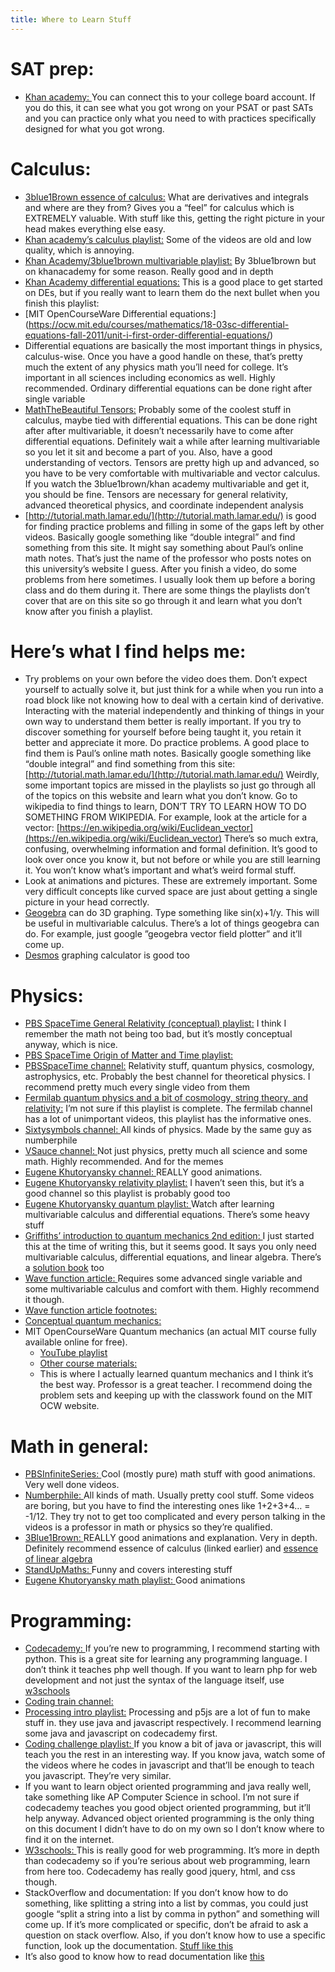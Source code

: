 ```yaml
---
title: Where to Learn Stuff
---
```

# SAT prep:
* [Khan academy: ](https://www.khanacademy.org/sat)
You can connect this to your college board account. If you do this, it can see what you got wrong on your PSAT or past SATs and you can practice only what you need to with practices specifically designed for what you got wrong.

# Calculus:
* [3blue1Brown essence of calculus:](https://www.youtube.com/playlist?list=PLZHQObOWTQDMsr9K-rj53DwVRMYO3t5Yr)
What are derivatives and integrals and where are they from? Gives you a “feel” for calculus which is EXTREMELY valuable. With stuff like this, getting the right picture in your head makes everything else easy.
* [Khan academy’s calculus playlist:](https://www.youtube.com/watch?v=EKvHQc3QEow&list=PL19E79A0638C8D449)
		Some of the videos are old and low quality, which is annoying.
* [Khan Academy/3blue1brown multivariable playlist:](https://www.youtube.com/watch?v=TrcCbdWwCBc&list=PLSQl0a2vh4HC5feHa6Rc5c0wbRTx56nF7)
By 3blue1brown but on khanacademy for some reason. Really good and in depth
* [Khan Academy differential equations:](https://www.youtube.com/watch?v=-_POEWfygmU&list=PL96AE8D9C68FEB902)
   This is a good place to get started on DEs, but if you really want to learn them do the next bullet when you finish this playlist:
* [MIT OpenCourseWare Differential equations:] (https://ocw.mit.edu/courses/mathematics/18-03sc-differential-equations-fall-2011/unit-i-first-order-differential-equations/)
* Differential equations are basically the most important things in physics, calculus-wise. Once you have a good handle on these, that’s pretty much the extent of any physics math you’ll need for college. It’s important in all sciences including economics as well. Highly recommended. Ordinary differential equations can be done right after single variable
* [MathTheBeautiful Tensors:](https://www.youtube.com/watch?v=e0eJXttPRZI&list=PLlXfTHzgMRULkodlIEqfgTS-H1AY_bNtq)
Probably some of the coolest stuff in calculus, maybe tied with differential equations. This can be done right after after multivariable, it doesn’t necessarily have to come after differential equations. Definitely wait a while after learning multivariable so you let it sit and become a part of you. Also, have a good understanding of vectors. Tensors are pretty high up and advanced, so you have to be very comfortable with multivariable and vector calculus. If you watch the 3blue1brown/khan academy multivariable and get it, you should be fine. Tensors are necessary for general relativity, advanced theoretical physics, and coordinate independent analysis
* [http://tutorial.math.lamar.edu/](http://tutorial.math.lamar.edu/) is good for finding practice problems and filling in some of the gaps left by other videos. Basically google something like “double integral” and find something from this site. It might say something about Paul’s online math notes. That’s just the name of the professor who posts notes on this university’s website I guess. After you finish a video, do some problems from here sometimes. I usually look them up before a boring class and do them during it. There are some things the playlists don’t cover that are on this site so go through it and learn what you don’t know after you finish a playlist.

# Here’s what I find helps me:
* Try problems on your own before the video does them. Don’t expect yourself to actually solve it, but just think for a while when you run into a road block like not knowing how to deal with a certain kind of derivative. Interacting with the material independently and thinking of things in your own way to understand them better is really important. If you try to discover something for yourself before being taught it, you retain it better and appreciate it more.
Do practice problems. A good place to find them is Paul’s online math notes. Basically google something like “double integral” and find something from this site: [http://tutorial.math.lamar.edu/](http://tutorial.math.lamar.edu/) Weirdly, some important topics are missed in the playlists so just go through all of the topics on this website and learn what you don’t know.
Go to wikipedia to find things to learn, DON’T TRY TO LEARN HOW TO DO SOMETHING FROM WIKIPEDIA. For example, look at the article for a vector: [https://en.wikipedia.org/wiki/Euclidean_vector](https://en.wikipedia.org/wiki/Euclidean_vector) There’s so much extra, confusing, overwhelming information and formal definition. It’s good to look over once you know it, but not before or while you are still learning it. You won’t know what’s important and what’s weird formal stuff.
* Look at animations and pictures. These are extremely important. Some very difficult concepts like curved space are just about getting a single picture in your head correctly.
* [Geogebra](https://www.geogebra.org/3d) can do 3D graphing. Type something like sin(x)+1/y. This will be useful in multivariable calculus. There’s a lot of things geogebra can do. For example, just google ”geogebra vector field plotter” and it’ll come up.
* [Desmos](https://www.desmos.com/calculator) graphing calculator is good too

# Physics:
* [PBS SpaceTime General Relativity (conceptual) playlist:](https://www.youtube.com/watch?v=YycAzdtUIko&list=PLsPUh22kYmNAmjsHke4pd8S9z6m_hVRur) I think I remember the math not being too bad, but it’s mostly conceptual anyway, which is nice.
* [PBS SpaceTime Origin of Matter and Time playlist:](https://www.youtube.com/playlist?list=PLsPUh22kYmNCLrXgf8e6nC_xEzxdx4nmY)
* [PBSSpaceTime channel:](https://www.youtube.com/channel/UC7_gcs09iThXybpVgjHZ_7g/videos)  Relativity stuff, quantum physics, cosmology, astrophysics, etc. Probably the best channel for theoretical physics. I recommend pretty much every single video from them
* [Fermilab quantum physics and a bit of cosmology, string theory, and relativity:](https://www.youtube.com/watch?v=oPNrcKeqbBM&list=PLSjv6Eq-pc3057ILZ16fTBQ8wmMVACOd4) I’m not sure if this playlist is complete. The fermilab channel has a lot of unimportant videos, this playlist has the informative ones.
* [Sixtysymbols channel: ](https://www.youtube.com/channel/UCvBqzzvUBLCs8Y7Axb-jZew) All kinds of physics. Made by the same guy as numberphile
* [VSauce channel: ](https://www.youtube.com/user/Vsauce/videos)
Not just physics, pretty much all science and some math. Highly recommended. And for the memes
* [Eugene Khutoryansky channel: ](https://www.youtube.com/user/EugeneKhutoryansky/featured)
		REALLY good animations.
* [Eugene Khutoryansky relativity playlist:](https://www.youtube.com/playlist?list=PLkyBCj4JhHt_pz8HUG7rbMeKFsStae10k)
		I haven’t seen this, but it’s a good channel so this playlist is probably good too
* [Eugene Khutoryansky quantum playlist: ](https://www.youtube.com/playlist?list=PLkyBCj4JhHt-elH-mR1d1NfTZ-W0_DCRl)
Watch after learning multivariable calculus and differential equations. There’s some heavy stuff
* [Griffiths’ introduction to quantum mechanics 2nd edition: ](https://www.academia.edu/6157183/Introduction_to_Quantum_mechanics_2nd_Edition_David_J._Griffiths) I just started this at the time of writing this, but it seems good. It says you only need multivariable calculus, differential equations, and linear algebra. There’s a [solution book](https://www.slideshare.net/ZhengZhao3/2ed-qm-solutionsgriffiths-dj-introduction-to-quantum-mechanics-2ed) too
* [Wave function article: ](http://www.felderbooks.com/papers/psi.html)
Requires some advanced single variable and some multivariable calculus and comfort with them. Highly recommend it though.
* [Wave function article footnotes: ](http://www.felderbooks.com/papers/psinotes.html#EXPECTATION)
* [Conceptual quantum mechanics: ](https://www.youtube.com/watch?v=b_ddt6J1Bio&list=PLg-OiIIbfPj1ZYpBuheqR0RFLusldquqf)
* MIT OpenCourseWare Quantum mechanics (an actual MIT course fully available online for free).
	* [YouTube playlist](https://www.youtube.com/playlist?list=PLUl4u3cNGP61-9PEhRognw5vryrSEVLPr)
	* [Other course materials: ](https://ocw.mit.edu/courses/physics/8-04-quantum-physics-i-spring-2016/)
	* This is where I actually learned quantum mechanics and I think it’s the best way. Professor is a great teacher. I recommend doing the problem sets and keeping up with the classwork found on the MIT OCW website.

# Math in general:
* [PBSInfiniteSeries: ](https://www.youtube.com/channel/UCs4aHmggTfFrpkPcWSaBN9g)
		Cool (mostly pure) math stuff with good animations. Very well done videos.
* [Numberphile: ](https://www.youtube.com/user/numberphile)
All kinds of math. Usually pretty cool stuff. Some videos are boring, but you have to find the interesting ones like 1+2+3+4… = -1/12. They try not to get too complicated and every person talking in the videos is a professor in math or physics so they’re qualified.
* [3Blue1Brown: ](https://www.youtube.com/channel/UCYO_jab_esuFRV4b17AJtAw)
	REALLY good animations and explanation. Very in depth. Definitely recommend essence of calculus (linked earlier) and [essence of linear algebra ](https://www.youtube.com/watch?v=kjBOesZCoqc&list=PLZHQObOWTQDPD3MizzM2xVFitgF8hE_ab)
* [StandUpMaths: ](https://www.youtube.com/channel/UCSju5G2aFaWMqn-_0YBtq5A)
	Funny and covers interesting stuff
* [Eugene Khutoryansky math playlist: ](https://www.youtube.com/playlist?list=PLkyBCj4JhHt8CID9Kz9dcxnoK9rg6f9hW)
		Good animations

# Programming:
* [Codecademy: ](https://www.codecademy.com/learn/all)
If you’re new to programming, I recommend starting with python. This is a great site for learning any programming language. I don’t think it teaches php well though. If you want to learn php for web development and not just the syntax of the language itself, use [w3schools](https://www.w3schools.com/php/default.asp)
* [Coding train channel: ](https://www.youtube.com/user/shiffman)
* [Processing intro playlist:](https://www.youtube.com/playlist?list=PLRqwX-V7Uu6Yo4VdQ4ZTtqRQ1AE4t_Ep9)
Processing and p5js are a lot of fun to make stuff in. they use java and javascript respectively. I recommend learning some java and javascript on codecademy first.
* [Coding challenge playlist: ](https://www.youtube.com/playlist?list=PLRqwX-V7Uu6ZiZxtDDRCi6uhfTH4FilpH)
If you know a bit of java or javascript, this will teach you the rest in an interesting way. If you know java, watch some of the videos where he codes in javascript and that’ll be enough to teach you javascript. They’re very similar.
* If you want to learn object oriented programming and java really well, take something like AP Computer Science in school. I’m not sure if codecademy teaches you good object oriented programming, but it’ll help anyway. Advanced object oriented programming is the only thing on this document I didn’t have to do on my own so I don’t know where to find it on the internet.
* [W3schools: ](https://www.w3schools.com/)
This is really good for web programming. It’s more in depth than codecademy so if you’re serious about web programming, learn from here too. Codecademy has really good jquery, html, and css though.
* StackOverflow and documentation: If you don’t know how to do something, like splitting a string into a list by commas, you could just google “split a string into a list by comma in python” and something will come up. If it’s more complicated or specific, don’t be afraid to ask a question on stack overflow. Also, if you don’t know how to use a specific function, look up the documentation. [Stuff like this](https://www.tutorialspoint.com/python/string_split.htm)
* It’s also good to know how to read documentation like [this](https://docs.python.org/2/library/string.html)
